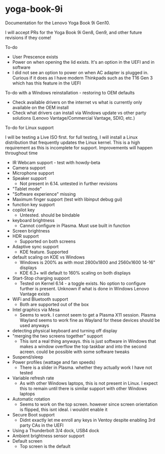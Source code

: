 # yoga-book-9i
Documentation for the Lenovo Yoga Book 9i Gen10.

I will accept PRs for the Yoga Book 9i Gen8, Gen9, and other future revisions if they come!

To-do

- User Prescence exists
- Power on when opening the lid exists. It's an option in the UEFI and in software
- I did not see an option to power on when AC adapter is plugged in. Curious if it does as I have modern Thinkpads such as the T16 Gen 3 which has this feature in the UEFI

To-do with a Windows reinstallation - restoring to OEM defaults

- Check available drivers on the internet vs what is currently only available on the OEM install
- Check what drivers can install via Windows update vs other party solutions (Lenovo Vantage/Commercial Vantage, SDIO, etc.)

To-do for Linux support

I will be testing a Live ISO first. for full testing, I will install a Linux distribution that frequently updates the Linux kernel. This is a high requirement as this is incomplete for support. Improvements will happen throughout time

- IR Webcam support - test with howdy-beta
- Camera support
- Microphone support
- Speaker support
   - Not present in 6.14. untested in further revisions
- "Tablet mode"
- "Software experience" missing
- Maximum finger support (test with libinput debug gui)
- function key support
- copilot key
   - Untested. should be bindable
- keyboard brightness
   - Cannot configure in Plasma. Must use built in function
- Screen brightness
- HDR support
   - Supported on both screens
- Adaptive sync support
   - KDE feature. Supported
- default scaling on KDE vs Windows
   - Windows is 200% as with most 2800x1800 and 2560x1600 14-16" displays
   - KDE 6.3+ will default to 160% scaling on both displays
- Start-Stop charging support
   - Tested on Kernel 6.14 - a toggle exists. No option to configure further is present. Unknown if what is done in Windows Lenovo Vantage exists
- WiFi and Bluetooth support
    - Both are supported out of the box
- Intel graphics via Mesa
    - Seems to work. I cannot seem to get a Plasma X11 session. Plasma Wayland seems to work fine as Wayland for these devices should be used anyways
- detecting physical keyboard and turning off display
- "merging the two screens together" support
    - This isnt a real thing anyways. this is just software in Windows that makes a window overflow the top taskbar and into the second acreen. could be possible with some software tweaks
- Suspend/sleep
- Power profiles (wattage and fan speeds)
    - There is a slider in Plasma. whether they actually work I have not tested
- Variable refresh rate
    - As with other Windows laptops, this is not present in Linux. I expect this to remain until there is similar support with other Windows laptops
- Automatic rotation
    - Seems to work on the top screen. however since screen orientation is flipped, this isnt ideal. i wouldnt enable it
- Secure Boot support
    - Didnt exactly let me enroll any keys in Ventoy despite enabling 3rd party CAs in the UEFI
- Using a Thunderbolt 3/4 dock, USB4 dock
- Ambient brightness sensor support
- Default screen
    - Top screen is the default


